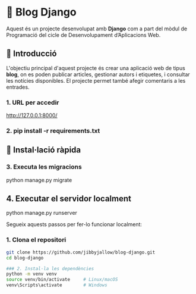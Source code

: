 # 📘 Blog Django

Aquest és un projecte desenvolupat amb **Django** com a part del mòdul de Programació del cicle de Desenvolupament d’Aplicacions Web.

## 📌 Introducció

L'objectiu principal d'aquest projecte és crear una aplicació web de tipus **blog**, on es poden publicar articles, gestionar autors i etiquetes, i consultar les notícies disponibles. El projecte permet també afegir comentaris a les entrades.

### 1. URL per accedir

http://127.0.0.1:8000/

### 2. pip install -r requirements.txt

## 🚀 Instal·lació ràpida

### 3. Executa les migracions

python manage.py migrate

## 4. Executar el servidor localment

python manage.py runserver

Segueix aquests passos per fer-lo funcionar localment:

### 1. Clona el repositori

```bash
git clone https://github.com/jibbyjallow/blog-django.git
cd blog-django

### 2. Instal·la les dependències
python -m venv venv
source venv/bin/activate     # Linux/macOS
venv\Scripts\activate        # Windows


